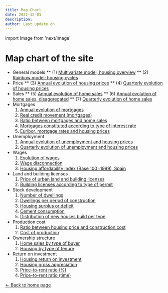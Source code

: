 ```yaml
---
title: Map Chart
date: 2022-12-01
description:
author: Last update on
---
```


import Image from 'next/image'

# Map chart of the site

* General models
** (1) [Multivariate model, housing overview](/images/multivariate.png)
** (2) [Rainbow model: housing cycles](/images/rainbow.png)
* Price
** (3) [Annual evolution of housing prices](/images/priceyearly.png)
** (4) [Quarterly evolution of housing prices](/images/pricequarterly.png)
* Sales
** (5) [Annual evolution of home sales](/images/salesyearly1.png)
** (6) [Annual evolution of home sales, disaggregated](/images/salesyearly2.png)
** (7) [Quarterly evolution of home sales](/images/salesquarterly.png)
* Mortgages
  1. [Annual evolution of mortgages](/images/credityearly.png)
  1. [Real credit movement (mortgages)](/images/creditmovement.png)
  1. [Ratio between mortgages and home sales](/images/creditratio.png)
  1. [Mortgages constituted according to type of interest rate](/images/typemortgage.png)
  1. [Euribor, mortgage rates and housing prices](/images/euribor.png)
* Unemployment
  1. [Annual evolution of unemployment and housing prices](/images/labor1.png)
  1. [Quarterly evolution of unemployment and housing prices](/images/labor2.png)
* Wages
  1. [Evolution of wages](/images/wageyearly.png)
  1. [Wage disconnection](/images/wageratio.png)
  1. [Housing affordability index (Base 100=1999), Spain](/images/wageaffordability.png)
* Land and building licenses
  1. [Price of urban land and building licenses](/images/permitsland.png)
  1. [Building licenses according to type of permit](/images/permitstype.png)
* Stock development
  1. [Number of dwellings](/images/stockyearly.png)
  1. [Dwellings per period of construction](/images/stockperiods.png)
  1. [Housing surplus or deficit](/images/stockbalance.png)
  1. [Cement consumption](/images/cement.png)
  1. [Distribution of new houses build per type](/images/typehouse.png)
* Production cost
  1. [Ratio between housing price and construction cost](/images/costratio.png)
  1. [Cost of production ](/images/costchange.png)
* Ownership structure
  1. [Home sales by type of buyer](/images/buyer.png)
  1. [Housing by type of tenure](/images/tenure.png)
* Return on investment
  1. [Housing return on investment](/images/roinet.png)
  1. [Housing gross appreciation](/images/roigross.png)
  1. [Price-to-rent ratio (%)](/images/rentratio.png)
  1. [Price-to-rent ratio (time)](/images/renttime.png)

<div class="meta-line"><a class="meta-back" href="/">← Back to home page</a></div>
